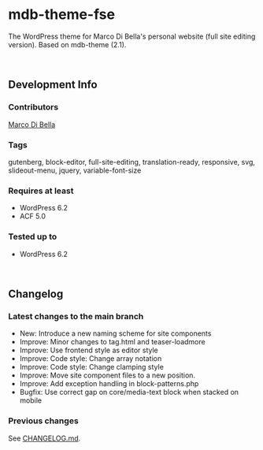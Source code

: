 # mdb-theme-fse
The WordPress theme for Marco Di Bella's personal website (full site editing version). Based on mdb-theme (2.1).

<br>

## Development Info

### Contributors
[Marco Di Bella](https://github.com/mdibella-dev)

### Tags
gutenberg, block-editor, full-site-editing, translation-ready, responsive, svg, slideout-menu, jquery, variable-font-size

### Requires at least

* WordPress 6.2
* ACF 5.0

### Tested up to

* WordPress 6.2

<br>

## Changelog

### Latest changes to the main branch

* New: Introduce a new naming scheme for site components
* Improve: Minor changes to tag.html and teaser-loadmore
* Improve: Use frontend style as editor style
* Improve: Code style: Change array notation
* Improve: Code style: Change clamping style
* Improve: Move site component files to a new position.
* Improve: Add exception handling in block-patterns.php
* Bugfix: Use correct gap on core/media-text block when stacked on mobile


### Previous changes

See [CHANGELOG.md](https://github.com/mdibella-dev/mdb-theme-fse/blob/main/CHANGELOG.md).
